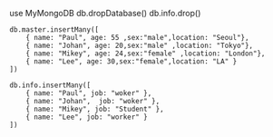 
use MyMongoDB
db.dropDatabase()
db.info.drop()

	db.master.insertMany([
		{ name: "Paul", age: 55 ,sex:"male",location: "Seoul"},
		{ name: "Johan", age: 20,sex:"male" ,location: "Tokyo"},
		{ name: "Mikey", age: 24,sex:"female" ,location: "London"},
		{ name: "Lee", age: 30,sex:"female",location: "LA" }
	])

	db.info.insertMany([
		{ name: "Paul", job: "woker" },
		{ name: "Johan",  job: "woker" },
		{ name: "Mikey", job: "Student" },
		{ name: "Lee", job: "worker" }
	])
